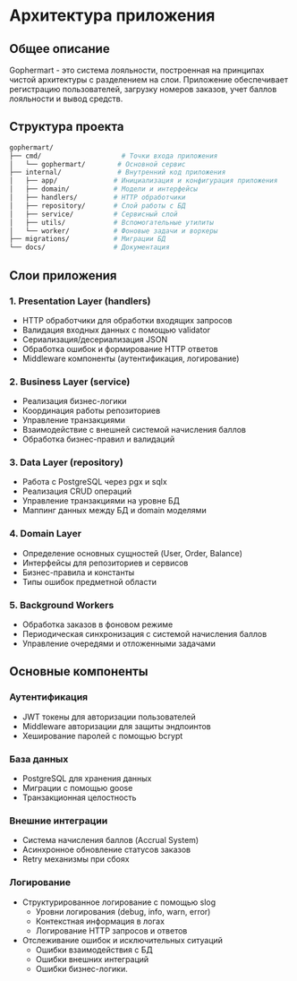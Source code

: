 # Архитектура приложения

## Общее описание

Gophermart - это система лояльности, построенная на принципах чистой архитектуры с разделением на слои. Приложение обеспечивает регистрацию пользователей, загрузку номеров заказов, учет баллов лояльности и вывод средств.

## Структура проекта

```bash
gophermart/
├── cmd/                    # Точки входа приложения
│   └── gophermart/        # Основной сервис
├── internal/              # Внутренний код приложения
│   ├── app/              # Инициализация и конфигурация приложения
│   ├── domain/           # Модели и интерфейсы
│   ├── handlers/         # HTTP обработчики
│   ├── repository/       # Слой работы с БД
│   ├── service/          # Сервисный слой
│   ├── utils/            # Вспомогательные утилиты
│   └── worker/           # Фоновые задачи и воркеры
├── migrations/           # Миграции БД
└── docs/                 # Документация
```

## Слои приложения

### 1. Presentation Layer (handlers)

- HTTP обработчики для обработки входящих запросов
- Валидация входных данных с помощью validator
- Сериализация/десериализация JSON
- Обработка ошибок и формирование HTTP ответов
- Middleware компоненты (аутентификация, логирование)

### 2. Business Layer (service)

- Реализация бизнес-логики
- Координация работы репозиториев
- Управление транзакциями
- Взаимодействие с внешней системой начисления баллов
- Обработка бизнес-правил и валидаций

### 3. Data Layer (repository)

- Работа с PostgreSQL через pgx и sqlx
- Реализация CRUD операций
- Управление транзакциями на уровне БД
- Маппинг данных между БД и domain моделями

### 4. Domain Layer

- Определение основных сущностей (User, Order, Balance)
- Интерфейсы для репозиториев и сервисов
- Бизнес-правила и константы
- Типы ошибок предметной области

### 5. Background Workers

- Обработка заказов в фоновом режиме
- Периодическая синхронизация с системой начисления баллов
- Управление очередями и отложенными задачами

## Основные компоненты

### Аутентификация

- JWT токены для авторизации пользователей
- Middleware авторизации для защиты эндпоинтов
- Хеширование паролей с помощью bcrypt

### База данных

- PostgreSQL для хранения данных
- Миграции с помощью goose
- Транзакционная целостность

### Внешние интеграции

- Система начисления баллов (Accrual System)
- Асинхронное обновление статусов заказов
- Retry механизмы при сбоях

### Логирование

- Структурированное логирование с помощью slog
  - Уровни логирования (debug, info, warn, error)
  - Контекстная информация в логах
  - Логирование HTTP запросов и ответов
- Отслеживание ошибок и исключительных ситуаций
  - Ошибки взаимодействия с БД
  - Ошибки внешних интеграций
  - Ошибки бизнес-логики.
